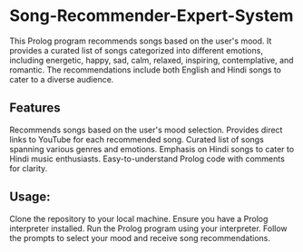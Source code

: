 # Song-Recommender-Expert-System
This Prolog program recommends songs based on the user's mood. It provides a curated list of songs categorized into different emotions, including energetic, happy, sad, calm, relaxed, inspiring, contemplative, and romantic. The recommendations include both English and Hindi songs to cater to a diverse audience.

## Features
Recommends songs based on the user's mood selection.
Provides direct links to YouTube for each recommended song.
Curated list of songs spanning various genres and emotions.
Emphasis on Hindi songs to cater to Hindi music enthusiasts.
Easy-to-understand Prolog code with comments for clarity.

## Usage:
Clone the repository to your local machine.
Ensure you have a Prolog interpreter installed.
Run the Prolog program using your interpreter.
Follow the prompts to select your mood and receive song recommendations.
